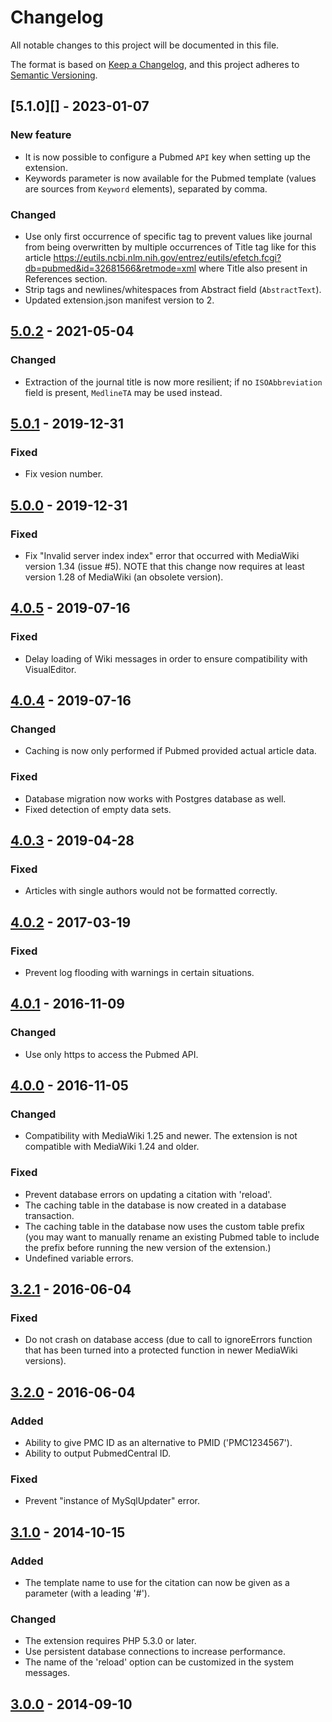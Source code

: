 # Changelog

All notable changes to this project will be documented in this file.

The format is based on [Keep a Changelog](https://keepachangelog.com/en/1.0.0/),
and this project adheres to [Semantic Versioning](https://semver.org/spec/v2.0.0.html).

## [5.1.0][] - 2023-01-07

### New feature

- It is now possible to configure a Pubmed `API` key when setting up the
  extension.
- Keywords parameter is now available for the Pubmed template (values are sources
  from `Keyword` elements), separated by comma.

### Changed

- Use only first occurrence of specific tag to prevent values like journal from
  being overwritten by multiple occurrences of Title tag like for this article
  https://eutils.ncbi.nlm.nih.gov/entrez/eutils/efetch.fcgi?db=pubmed&id=32681566&retmode=xml
  where Title also present in References section.
- Strip tags and newlines/whitespaces from Abstract field (`AbstractText`).
- Updated extension.json manifest version to 2.

## [5.0.2][] - 2021-05-04

### Changed

- Extraction of the journal title is now more resilient; if no `ISOAbbreviation`
  field is present, `MedlineTA` may be used instead.

## [5.0.1][] - 2019-12-31

### Fixed

- Fix vesion number.

## [5.0.0][] - 2019-12-31

### Fixed

- Fix "Invalid server index index" error that occurred with MediaWiki version 1.34
  (issue #5). NOTE that this change now requires at least version 1.28 of MediaWiki
  (an obsolete version).

## [4.0.5][] - 2019-07-16

### Fixed

- Delay loading of Wiki messages in order to ensure compatibility with VisualEditor.

## [4.0.4][] - 2019-07-16

### Changed

- Caching is now only performed if Pubmed provided actual article data.

### Fixed

- Database migration now works with Postgres database as well.
- Fixed detection of empty data sets.

## [4.0.3][] - 2019-04-28

### Fixed

- Articles with single authors would not be formatted correctly.

## [4.0.2][] - 2017-03-19

### Fixed

- Prevent log flooding with warnings in certain situations.

## [4.0.1][] - 2016-11-09

### Changed

- Use only https to access the Pubmed API.

## [4.0.0][] - 2016-11-05

### Changed

- Compatibility with MediaWiki 1.25 and newer. The extension is not compatible with MediaWiki 1.24 and older.

### Fixed

- Prevent database errors on updating a citation with 'reload'.
- The caching table in the database is now created in a database transaction.
- The caching table in the database now uses the custom table prefix (you may want to manually rename an existing Pubmed table to include the prefix before running the new version of the extension.)
- Undefined variable errors.

## [3.2.1][] - 2016-06-04

### Fixed

- Do not crash on database access (due to call to ignoreErrors function that has been turned into a protected function in newer MediaWiki versions).

## [3.2.0][] - 2016-06-04

### Added

- Ability to give PMC ID as an alternative to PMID ('PMC1234567').
- Ability to output PubmedCentral ID.

### Fixed

- Prevent "instance of MySqlUpdater" error.

## [3.1.0][] - 2014-10-15

### Added

- The template name to use for the citation can now be given as a parameter (with a leading '#').

### Changed

- The extension requires PHP 5.3.0 or later.
- Use persistent database connections to increase performance.
- The name of the 'reload' option can be customized in the system messages.

## [3.0.0][] - 2014-09-10

[5.0.2]: https://github.com/bovender/PubmedParser/releases/tag/v5.0.2
[5.0.1]: https://github.com/bovender/PubmedParser/releases/tag/v5.0.1
[5.0.0]: https://github.com/bovender/PubmedParser/releases/tag/v5.0.0
[4.0.5]: https://github.com/bovender/PubmedParser/releases/tag/v4.0.5
[4.0.4]: https://github.com/bovender/PubmedParser/releases/tag/v4.0.4
[4.0.3]: https://github.com/bovender/PubmedParser/releases/tag/v4.0.3
[4.0.2]: https://github.com/bovender/PubmedParser/releases/tag/v4.0.2
[4.0.1]: https://github.com/bovender/PubmedParser/releases/tag/v4.0.1
[4.0.0]: https://github.com/bovender/PubmedParser/releases/tag/v4.0.0
[3.2.1]: https://github.com/bovender/PubmedParser/releases/tag/v3.2.1
[3.2.0]: https://github.com/bovender/PubmedParser/releases/tag/v3.2.0
[3.1.0]: https://github.com/bovender/PubmedParser/releases/tag/v3.1.0
[3.0.0]: https://github.com/bovender/PubmedParser/releases/tag/v3.0.0

